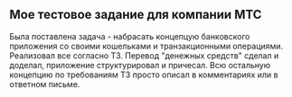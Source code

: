 ## Мое тестовое задание для компании МТС

Была поставлена задача - набрасать концепцую банковского приложения со своими кошельками и транзакционными операциями. Реализовал все согласно ТЗ. Перевод "денежных средств" сделал и доделал, приложение структурировал и причесал. Всю остальную концепцию по требованиям ТЗ просто описал в комментариях или в ответном письме. 
